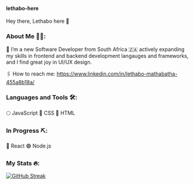 #### lethabo-here
Hey there, Lethabo here 👋

### About Me 👩‍💻:

🦾 I’m a new Software Developer from South Africa 🇿🇦 actively expanding my skills in frontend and backend development langauges and frameworks, and I find great joy in UI/UX design. 

🖇 How to reach me: https://www.linkedin.com/in/lethabo-mathabatha-455a8b18a/


### Languages and Tools 🛠:
🌕 JavaScript
🔵 CSS
🔴 HTML

### In Progress ⛏:
🌌 React 
🟢 Node.js

### My Stats 🔥:
[![GitHub Streak](http://github-readme-streak-stats.herokuapp.com?user=your-github-lethabomathabatha&theme=dark&background=000000)](https://git.io/streak-stats)


